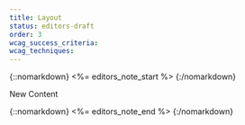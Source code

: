 ```yaml
---
title: Layout
status: editors-draft
order: 3
wcag_success_criteria:
wcag_techniques:
---
```


{::nomarkdown}
<%= editors_note_start %>
{:/nomarkdown}

New Content

{::nomarkdown}
<%= editors_note_end %>
{:/nomarkdown}